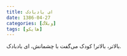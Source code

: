 ```yaml
---
title: ای بادبادک
date: 1386-04-27
categories: [وبلاگ]
tags: [هایکو]
---
```


بالاتر، بالاتر!
کودک می‌گفت با چشمانش،
ای بادبادک.
